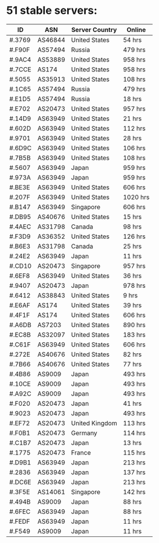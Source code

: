 # 51 stable servers:

| ID | ASN | Server Country | Online |
| ------ | ------ | ------ | ------ |
| #.3769 | AS46844 | United States | 54 hrs |
| #.F90F | AS57494 | Russia | 479 hrs |
| #.9AC4 | AS53889 | United States | 958 hrs |
| #.7CCE | AS174 | United States | 958 hrs |
| #.5055 | AS35913 | United States | 108 hrs |
| #.1C65 | AS57494 | Russia | 479 hrs |
| #.E1D5 | AS57494 | Russia | 18 hrs |
| #.E702 | AS20473 | United States | 957 hrs |
| #.14D9 | AS63949 | United States | 21 hrs |
| #.602D | AS63949 | United States | 112 hrs |
| #.9701 | AS63949 | United States | 28 hrs |
| #.6D9C | AS63949 | United States | 106 hrs |
| #.7B5B | AS63949 | United States | 108 hrs |
| #.5607 | AS63949 | Japan | 959 hrs |
| #.973A | AS63949 | Japan | 959 hrs |
| #.BE3E | AS63949 | United States | 606 hrs |
| #.207F | AS63949 | United States | 1020 hrs |
| #.B147 | AS63949 | Singapore | 606 hrs |
| #.DB95 | AS40676 | United States | 15 hrs |
| #.4AEC | AS31798 | Canada | 98 hrs |
| #.F3D9 | AS36352 | United States | 126 hrs |
| #.B6E3 | AS31798 | Canada | 25 hrs |
| #.24E2 | AS63949 | Japan | 11 hrs |
| #.CD10 | AS20473 | Singapore | 957 hrs |
| #.6EF8 | AS63949 | United States | 36 hrs |
| #.9407 | AS20473 | Japan | 978 hrs |
| #.6412 | AS38843 | United States | 9 hrs |
| #.E6AF | AS174 | United States | 39 hrs |
| #.4F1F | AS174 | United States | 606 hrs |
| #.A6DB | AS7203 | United States | 890 hrs |
| #.EC8B | AS32097 | United States | 183 hrs |
| #.C61F | AS63949 | United States | 606 hrs |
| #.272E | AS40676 | United States | 82 hrs |
| #.7B66 | AS40676 | United States | 77 hrs |
| #.4B86 | AS9009 | Japan | 493 hrs |
| #.10CE | AS9009 | Japan | 493 hrs |
| #.A92C | AS9009 | Japan | 493 hrs |
| #.F020 | AS20473 | Japan | 41 hrs |
| #.9023 | AS20473 | Japan | 493 hrs |
| #.EF72 | AS20473 | United Kingdom | 113 hrs |
| #.F0B1 | AS20473 | Germany | 114 hrs |
| #.C1B7 | AS20473 | Japan | 13 hrs |
| #.1775 | AS20473 | France | 115 hrs |
| #.D9B1 | AS63949 | Japan | 213 hrs |
| #.2836 | AS63949 | Japan | 137 hrs |
| #.DC6E | AS63949 | Japan | 213 hrs |
| #.3F5E | AS14061 | Singapore | 142 hrs |
| #.494B | AS9009 | Japan | 88 hrs |
| #.6FEC | AS63949 | Japan | 88 hrs |
| #.FEDF | AS63949 | Japan | 11 hrs |
| #.F549 | AS9009 | Japan | 11 hrs |

